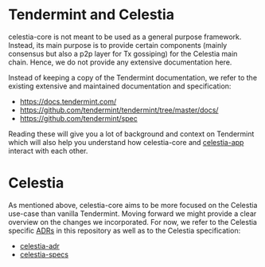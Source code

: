 # Tendermint and Celestia

celestia-core is not meant to be used as a general purpose framework.
Instead, its main purpose is to provide certain components (mainly consensus but also a p2p layer for Tx gossiping) for the Celestia main chain.
Hence, we do not provide any extensive documentation here.

Instead of keeping a copy of the Tendermint documentation, we refer to the existing extensive and maintained documentation and specification:

 - https://docs.tendermint.com/
 - https://github.com/tendermint/tendermint/tree/master/docs/
 - https://github.com/tendermint/spec

Reading these will give you a lot of background and context on Tendermint which will also help you understand how celestia-core and [celestia-app](https://github.com/celestiaorg/celestia-app) interact with each other.

# Celestia

As mentioned above, celestia-core aims to be more focused on the Celestia use-case than vanilla Tendermint.
Moving forward we might provide a clear overview on the changes we incorporated.
For now, we refer to the Celestia specific [ADRs](./adr) in this repository as well as to the Celestia specification:

 - [celestia-adr](./adr)
 - [celestia-specs](https://github.com/celestiaorg/celestia-specs)
